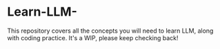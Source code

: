 # Learn-LLM-
This repository covers all the concepts you will need to learn LLM, along with coding practice. It's a WIP, please keep checking back!
